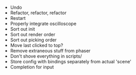 * Undo
* Refactor, refactor, refactor
* Restart
* Properly integrate oscilloscope
* Sort out init
* Sort out render order
* Sort out picking order
* Move last clicked to top?
* Remove extraneous stuff from phaser
* Don't shove everything in scripts/
* Store config with bindings separately from actual 'scene'
* Completion for input
